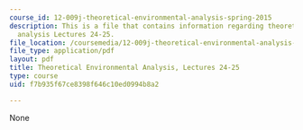 ```yaml
---
course_id: 12-009j-theoretical-environmental-analysis-spring-2015
description: This is a file that contains information regarding theoretical environmental
  analysis Lectures 24-25.
file_location: /coursemedia/12-009j-theoretical-environmental-analysis-spring-2015/f7b935f67ce8398f646c10ed0994b8a2_MIT12_009JS15_24-25ecoorg.pdf
file_type: application/pdf
layout: pdf
title: Theoretical Environmental Analysis, Lectures 24-25
type: course
uid: f7b935f67ce8398f646c10ed0994b8a2

---
```

None
